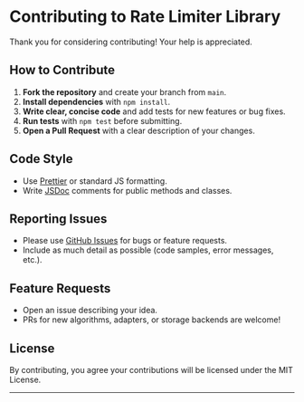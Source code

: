 # Contributing to Rate Limiter Library

Thank you for considering contributing! Your help is appreciated.

## How to Contribute

1. **Fork the repository** and create your branch from `main`.
2. **Install dependencies** with `npm install`.
3. **Write clear, concise code** and add tests for new features or bug fixes.
4. **Run tests** with `npm test` before submitting.
5. **Open a Pull Request** with a clear description of your changes.

## Code Style

- Use [Prettier](https://prettier.io/) or standard JS formatting.
- Write [JSDoc](https://jsdoc.app/) comments for public methods and classes.

## Reporting Issues

- Please use [GitHub Issues](https://github.com/vinaysolaskar/rate-limiter-library/issues) for bugs or feature requests.
- Include as much detail as possible (code samples, error messages, etc.).

## Feature Requests

- Open an issue describing your idea.
- PRs for new algorithms, adapters, or storage backends are welcome!

## License

By contributing, you agree your contributions will be licensed under the MIT License.

---